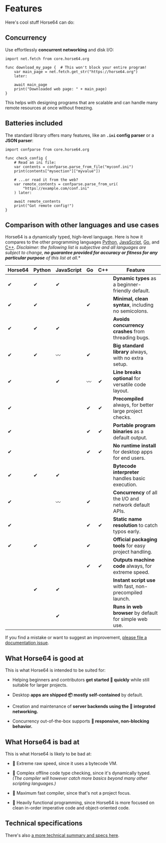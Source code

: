 
<!-- For license of this file, see LICENSE.md in the base folder. -->

Features
========

Here's cool stuff Horse64 can do:


Concurrency
-----------

Use effortlessly **concurrent networking** and disk I/O:

```Horse64
import net.fetch from core.horse64.org

func download_my_page {  # This won't block your entire program!
    var main_page = net.fetch.get_str("https://horse64.org")
    later:

    await main_page
    print("Downloaded web page: " + main_page)
}
```

This helps with designing programs that are scalable and
can handle many remote resources at once without freezing.


Batteries included
------------------

The standard library offers many features,
like an **`.ini` config parser** or a **JSON parser**:

```Horse64
import confparse from core.horse64.org

func check_config {
    # Read an ini file:
    var contents = confparse.parse_from_file("myconf.ini")
    print(contents["mysection"]["myvalue"])

    # ...or read it from the web?
    var remote_contents = confparse.parse_from_uri(
        "https://example.com/conf.ini"
    ) later:

    await remote_contents
    print("Got remote config!")
}
```


Comparison with other languages and use cases
---------------------------------------------

Horse64 is a dynamically typed, high-level language. Here is
how it compares to the other programming languages
[Python](https://python.org),
[JavaScript](https://www.javascript.com/),
[Go](https://go.dev/), and
[C++](https://cplusplus.com/). *Disclaimer: the
following list is subjective and all languages are subject to
change, **no guarantee provided for accuracy or fitness
for any particular purpose** of this list at all.** 

|Horse64|Python|JavaScript|Go|C++|Feature                             |
|-------|------|----------|--|---|------------------------------------|
|✔|✔|✔| | |**Dynamic types** as a beginner-friendly default.          |
|✔|✔| |✔| |**Minimal, clean syntax**, including no semicolons.        |
|✔|✔|✔| | |**Avoids concurrency crashes** from threading bugs.        |
|✔|✔|〰|✔| |**Big standard library** always, with no extra setup.      |
|✔| |✔|〰|✔|**Line breaks optional** for versatile code layout.        |
|✔| | |✔|✔|**Precompiled** always, for better large project checks.   |
|✔| | |✔|✔|**Portable program binaries** as a default output.         |
|✔| | |✔|✔|**No runtime install** for desktop apps for end users.     |
|✔|✔|✔| | |**Bytecode interpreter** handles basic execution.          |
|✔| |〰|✔| | **Concurrency** of all the I/O and network default APIs.  |
|✔| | |✔|✔|**Static name resolution** to catch typos early.           |
|✔|✔| |✔| |**Official packaging tools** for easy project handling.    |
| | | |✔|✔|**Outputs machine code** always, for extreme speed.        |
| |✔|✔| | |**Instant script use** with fast, non-precompiled launch.  |
| | |✔| | |**Runs in web browser** by default for simple web use.     |

If you find a mistake or want to
suggest an improvement, [please file a documentation issue](
https://codeberg.org/Horse64/core.horse64.org/issues/new?template=.gitea%2fISSUE_TEMPLATE%2fdocs.yml
).


What Horse64 is good at
-----------------------

This is what Horse64 is intended to be suited for:

- Helping beginners and contributors **get started
  🚀 quickly** while still suitable for larger projects.

- Desktop **apps are shipped 📦 mostly self-contained** by default.

- Creation and maintenance of **server backends using the 📶 integrated networking.**

- Concurrency out-of-the-box supports **📱 responsive, non-blocking behavior.**


What Horse64 is bad at
----------------------

This is what Horse64 is likely to be bad at:

- 🚫 Extreme raw speed, since it uses a bytecode VM.

- 🚫 Complex offline code type checking, since it's dynamically typed.
  *(The compiler will however catch more basics beyond many other
  scripting languages.)*

- 🚫 Maximum fast compiler, since that's not a project focus.

- 🚫 Heavily functional programming, since Horse64 is more focused on
  clean in-order imperative code and object-oriented code.


Technical specifications
------------------------

There's also [a more technical summary and specs here](
/docs/Language%20Specs/Overview.md).

